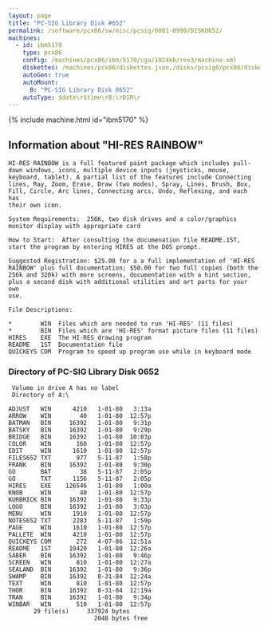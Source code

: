 ```yaml
---
layout: page
title: "PC-SIG Library Disk #652"
permalink: /software/pcx86/sw/misc/pcsig/0001-0999/DISK0652/
machines:
  - id: ibm5170
    type: pcx86
    config: /machines/pcx86/ibm/5170/cga/1024kb/rev3/machine.xml
    diskettes: /machines/pcx86/diskettes.json,/disks/pcsig0/pcx86/diskettes.json
    autoGen: true
    autoMount:
      B: "PC-SIG Library Disk 0652"
    autoType: $date\r$time\rB:\rDIR\r
---
```


{% include machine.html id="ibm5170" %}

## Information about "HI-RES RAINBOW"

    HI-RES RAINBOW is a full featured paint package which includes pull-
    down windows, icons, multiple device inputs (joysticks, mouse,
    keyboard, tablet). A partial list of the features include Connecting
    lines, Ray, Zoom, Erase, Draw (two modes), Spray, Lines, Brush, Box,
    Fill, Circle, Arc lines, Connecting arcs, Undo, Reflexing, and each has
    their own icon.
    
    System Requirements:  256K, two disk drives and a color/graphics
    monitor display with appropriate card
    
    How to Start:  After consulting the documenation file README.1ST,
    start the program by entering HIRES at the DOS prompt.
    
    Suggested Registration: $25.00 for a a full implementation of 'HI-RES
    RAINBOW' plus full documentation; $50.00 for two full copies (both the
    256k and 320k) with more screens, documentation with a hint section,
    plus a second disk with additional utilities and art parts for your own
    use.
    
    File Descriptions:
    
    *        WIN  Files which are needed to run 'HI-RES' (11 files)
    *        BIN  Files which are 'HI-RES' format picture files (11 files)
    HIRES    EXE  The HI-RES drawing program
    README   1ST  Documentation file
    QUICKEYS COM  Program to speed up program use while in keyboard mode

### Directory of PC-SIG Library Disk 0652

     Volume in drive A has no label
     Directory of A:\

    ADJUST   WIN      4210   1-01-80   3:13a
    ARROW    WIN        40   1-01-80  12:57p
    BATMAN   BIN     16392   1-01-80   9:31p
    BATSKY   BIN     16392   1-01-80   9:29p
    BRIDGE   BIN     16392   1-01-80  10:03p
    COLOR    WIN       160   1-01-80  12:57p
    EDIT     WIN      1610   1-01-80  12:57p
    FILES652 TXT       977   5-11-87   1:58p
    FRANK    BIN     16392   1-01-80   9:30p
    GO       BAT        38   5-11-87   2:05p
    GO       TXT      1156   5-11-87   2:05p
    HIRES    EXE    126546   1-01-80   1:00a
    KNOB     WIN        40   1-01-80  12:57p
    KURBRICK BIN     16392   1-01-80   9:33p
    LOGO     BIN     16392   1-01-80   3:03p
    MENU     WIN      1910   1-01-80  12:57p
    NOTES652 TXT      2283   5-11-87   1:59p
    PAGE     WIN      1610   1-01-80  12:57p
    PALLETE  WIN      4210   1-01-80  12:57p
    QUICKEYS COM       272   4-07-86  12:51a
    README   1ST     10420   1-01-80  12:26a
    SABER    BIN     16392   1-01-80   9:46p
    SCREEN   WIN       810   1-01-80  12:27a
    SEALAND  BIN     16392   1-01-80   9:36p
    SWAMP    BIN     16392   8-31-84  12:24a
    TEXT     WIN       810   1-01-80  12:57p
    THOR     BIN     16392   8-31-84  12:19a
    TRAN     BIN     16392   1-01-80   9:34p
    WINBAR   WIN       510   1-01-80  12:57p
           29 file(s)     337924 bytes
                            2048 bytes free
